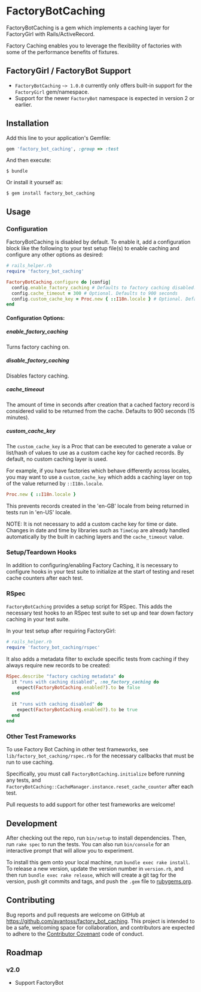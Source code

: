 # FactoryBotCaching

FactoryBotCaching is a gem which implements a caching layer for FactoryGirl with Rails/ActiveRecord.

Factory Caching enables you to leverage the flexibility of factories with some of the performance benefits
of fixtures. 

## FactoryGirl / FactoryBot Support

* `FactoryBotCaching` `~> 1.0.0` currently only offers built-in support for the `FactoryGirl` gem/namespace.
* Support for the newer `FactoryBot` namespace is expected in version 2 or earlier.

## Installation

Add this line to your application's Gemfile:

```ruby
gem 'factory_bot_caching', :group => :test
```

And then execute:

    $ bundle

Or install it yourself as:

    $ gem install factory_bot_caching

## Usage

### Configuration

FactoryBotCaching is disabled by default.  To enable it, add a configuration block like the following to your test 
setup file(s) to enable caching and configure any other options as desired:

```ruby
# rails_helper.rb 
require 'factory_bot_caching'

FactoryBotCaching.configure do |config|
  config.enable_factory_caching # Defaults to factory caching disabled.
  config.cache_timeout = 300 # Optional. Defaults to 900 seconds
  config.custom_cache_key = Proc.new { ::I18n.locale } # Optional. Defaults to nil / no custom caching layer.
end
```

#### Configuration Options:

##### enable_factory_caching

Turns factory caching on.

##### disable_factory_caching

Disables factory caching.

##### cache_timeout

The amount of time in seconds after creation that a cached factory record is considered valid to be returned from 
the cache. Defaults to 900 seconds (15 minutes).

##### custom_cache_key

The `custom_cache_key` is a Proc that can be executed to generate a value or list/hash of values to use as a custom
 cache key for cached records.  By default, no custom caching layer is used.
 
For example, if you have factories which behave differently across locales, you may want to use a `custom_cache_key` which
adds a caching layer on top of the value returned by `::I18n.locale`.

```ruby
Proc.new { ::I18n.locale }
```

This prevents records created in the 'en-GB' locale from being returned in tests run in 'en-US' locale.

NOTE: It is not necessary to add a custom cache key for time or date.  Changes in date and time by libraries such as
`TimeCop` are already handled automatically by the built in caching layers and the `cache_timeout` value.

### Setup/Teardown Hooks

In addition to configuring/enabling Factory Caching, it is necessary to configure hooks in your test suite to initialize
at the start of testing and reset cache counters after each test.
 
### RSpec

`FactoryBotCaching` provides a setup script for RSpec. This adds the necessary test hooks to an RSpec test suite to set 
up and tear down factory caching in your test suite.

In your test setup after requiring FactoryGirl:

```ruby
# rails_helper.rb
require 'factory_bot_caching/rspec'
```

It also adds a metadata filter to exclude specific tests from caching if they always require new records to be created:

```ruby
RSpec.describe "factory caching metadata" do
  it "runs with caching disabled", :no_factory_caching do
    expect(FactoryBotCaching.enabled?).to be false
  end
  
  it "runs with caching disabled" do
    expect(FactoryBotCaching.enabled?).to be true
  end
end
```

### Other Test Frameworks

To use Factory Bot Caching in other test frameworks, see `lib/factory_bot_caching/rspec.rb` for the necessary callbacks
that must be run to use caching.

Specifically, you must call `FactoryBotCaching.initialize` before running any tests, and 
`FactoryBotCaching::CacheManager.instance.reset_cache_counter` after each test.

Pull requests to add support for other test frameworks are welcome! 

## Development

After checking out the repo, run `bin/setup` to install dependencies. Then, run `rake spec` to run the tests. You can also run `bin/console` for an interactive prompt that will allow you to experiment.

To install this gem onto your local machine, run `bundle exec rake install`. To release a new version, update the version number in `version.rb`, and then run `bundle exec rake release`, which will create a git tag for the version, push git commits and tags, and push the `.gem` file to [rubygems.org](https://rubygems.org).

## Contributing

Bug reports and pull requests are welcome on GitHub at https://github.com/avantoss/factory_bot_caching. This project is intended to be a safe, welcoming space for collaboration, and contributors are expected to adhere to the [Contributor Covenant](http://contributor-covenant.org) code of conduct.

## Roadmap

### v2.0
* Support FactoryBot
